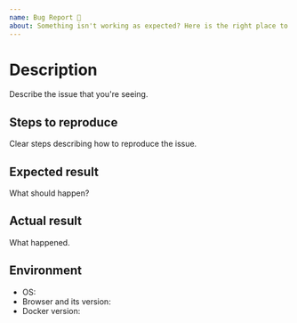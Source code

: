 ```yaml
---
name: Bug Report 🐛
about: Something isn't working as expected? Here is the right place to report.
---
```


# Description

Describe the issue that you're seeing.

## Steps to reproduce

Clear steps describing how to reproduce the issue.

## Expected result

What should happen?

## Actual result

What happened.

## Environment

- OS:
- Browser and its version:
- Docker version:

